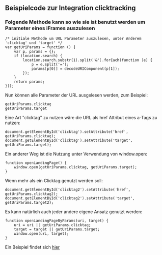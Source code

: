 ## Beispielcode zur Integration clicktracking

### Folgende Methode kann so wie sie ist benutzt werden um Parameter eines iFrames auszulesen
```
/* initiale Methode um URL Parameter auszulesen, unter Anderem 'clicktag' und 'target' */
var getUriParams = function () {
	var p, params = {};
	if (location.search) {
		location.search.substr(1).split('&').forEach(function (e) {
			p = e.split('=');
			params[p[0]] = decodeURIComponent(p[1]);
		});
	}
	return params;
}();
```

Nun können alle Parameter der URL ausgelesen werden, zum Beispiel:
```
getUriParams.clicktag
getUriParams.target
```
Eine Art "clicktag" zu nutzen wäre die URL als href Attribut eines a-Tags zu nutzen:
```
document.getElementById('clicktag').setAttribute('href', getUriParams.clicktag);
document.getElementById('clicktag').setAttribute('target', getUriParams.target);
```
Ein anderer Weg ist die Nutzung unter Verwendung von window.open:
```
function openLandingPage() {
	window.open(getUriParams.clicktag, getUriParams.target);
}
```
Wenn mehr als ein Clicktag genutzt werden soll:
```
document.getElementById('clicktag2').setAttribute('href', getUriParams.clicktag2);
document.getElementById('clicktag2').setAttribute('target', getUriParams.target2);
```
Es kann natürlich auch jeder andere eigene Ansatz genutzt werden:
```
function openLandingPageByParams(uri, target) {
    uri = uri || getUriParams.clicktag;
    target = target || getUriParams.target;
	window.open(uri, target);
}
```
Ein Beispiel findet sich [hier](https://github.com/Unitadtechnologystandards/HTML5Lib/raw/master/clicktag/exampleAds/clicktag.zip)
